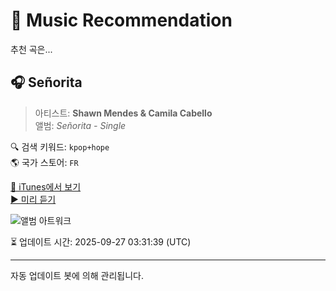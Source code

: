 
# 🎵 Music Recommendation

추천 곡은...

## 🎧 Señorita  
> 아티스트: **Shawn Mendes & Camila Cabello**  
> 앨범: _Señorita - Single_  

🔍 검색 키워드: `kpop+hope`  
🌎 국가 스토어: `FR`

[🔗 iTunes에서 보기](https://music.apple.com/fr/album/se%C3%B1orita/1468910011?i=1468910018&uo=4)  
[▶️ 미리 듣기](https://audio-ssl.itunes.apple.com/itunes-assets/AudioPreview211/v4/81/14/2f/81142fbd-e86c-5046-288c-e0a83c761b1c/mzaf_2658388515535327175.plus.aac.p.m4a)

![앨범 아트워크](https://is1-ssl.mzstatic.com/image/thumb/Music125/v4/46/fe/4a/46fe4a39-feb4-7b8b-97b9-0187d49a46bd/19UMGIM53914.rgb.jpg/100x100bb.jpg)

⏳ 업데이트 시간: 2025-09-27 03:31:39 (UTC)

---
자동 업데이트 봇에 의해 관리됩니다.
